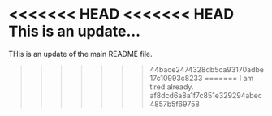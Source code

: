 <<<<<<< HEAD
<<<<<<< HEAD
This is an update...
=======
THis is an update of the main README file.
>>>>>>> 44bace2474328db5ca93170adbe17c10993c8233
=======
I am tired already.
>>>>>>> af8dcd6a8a1f7c851e329294abec4857b5f69758
